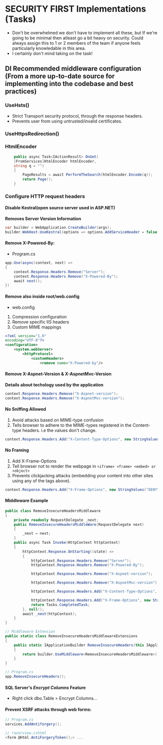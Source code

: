 # SECURITY FIRST Implementations (Tasks)
* Don't be overwhelmed we don't have to implement all these, but If we're going to be minimal then atleast go a bit heavy on security. Could always assign this to 1 or 2 members of the team if anyone feels particularly knowledable in this area.
* I certainly don't mind taking on the task!
## DI Recommended middleware configuration (From a more up-to-date source for implementing into the codebase and best practices)

### UseHsts() 
 - Strict Transport security protocol, through the response headers. 
 - Prevents user from using untrusted/invalid certificates.
 ### UseHttpsRedirection()

 ### HtmlEncoder
```C# 
    public async Task<IActionResult> OnGet(
    [FromServices]HtmlEncoder htmlEncoder,
    string q = "")
    {
        PageResults = await PerformTheSearch(htmlEncoder.Encode(q));
        return Page();
    } 
```

### Configure HTTP request headers

#### Disable Kestral(open source server used in ASP.NET)
**Removes Server Version Information** 
```C# 
var builder = WebApplication.CreateBuilder(args);
builder.WebHost.UseKestral(options => options.AddServiceHeader = false);
```
#### Remove X-Powered-By:
* Program.cs
```C# 
app.Use(async(context, next) =>
{
    context.Response.Headers.Remove("Server");
    context.Response.Headers.Remove("X-Powered-By");
    await next();
})
```
#### Remove also inside root/web.config 
* web.config
1. Compression configuration
2. Remove specific IIS headers
3. Custom MIME mappings 
```XML
<?xml version="1.0"
encoding="UTF-8"?>
<configuration>
    <system.webServer>
        <httpProtocol>
            <customHeaders>
                <remove name="X-Powered-by"/>
```
#### Remove X-Aspnet-Version & X-AspnetMvc-Version
**Details about techology used by the application**
```C#
context.Response.Headers.Remove("X-Aspnet-version");
context.Response.Headers.Remove("X-AspnetMvc-version");
```

#### No Sniffing Allowed
1. Avoid attacks based on MIME-type confusion
2. Tells browser to adhere to the MIME-types registered in the Content-type headers. i.e the values don't change.
```C#
context.Response.Headers.Add("X-Content-Type-Options", new StringValues("nosniff"));
```

#### No Framing
1. Add X-Frame-Options
2. Tell browser not to render the webpage in `<iframe> <frame> <embed> or <object>`
3. Prevents clickjacking attacks (embedding your content into other sites using any of the tags above).
```C#
context.Response.Headers.Add("X-Frame-Options", new StringValues("DENY"));
```

#### Middleware Example
```C#
public class RemoveInsecureHeadersMiddleware
{
    private readonly RequestDelegate _next;
    public RemoveInsecureHeadersMiddleWare(RequestDelegate next)
    {
        _next = next;
    }
    public async Task Invoke(HttpContext httpContext)
    {
        httpContext.Response.OnStarting((state) =>
        {
            httpContext.Response.Headers.Remove("Server");
            httpContext.Response.Headers.Remove("X-Powered-By");

            httpContext.Response.Headers.Remove("X-Aspnet-version");

            httpContext.Response.Headers.Remove("X-AspnetMvc-version");

            httpContext.Response.Headers.Add("X-Content-Type-Options", new StringValue("nosniff"));

            httpContext.Response.Headers.Add("X-Frame-Options", new StringValues("DENY"));
            return Tasks.CompletedTask;
        }, null!);
        await _next(httpContext);
    }
}

// Middleware Extension
public static class RemoveInsecureHeadersMiddlewareExtensions
{
    public static IApplicationBuilder RemoveInsecureHeaders(this IApplicationBuilder builser)
    {
        return builder.UseMiddleware<RemoveInsecureHeadersMiddleware>();
    }
}

// Program.cs
app.RemoveInsecureHeaders();
```
#### SQL Server's *Encrypt Columns* Feature
- Right click dbo.Table > Encrypt Columns...

#### Prevent XSRF attacks through web forms:
```C#
// Program.cs
services.AddAntiforgery();

// razorview.cshtml
<form @Html.AntiForgeryToken();> ...
```
